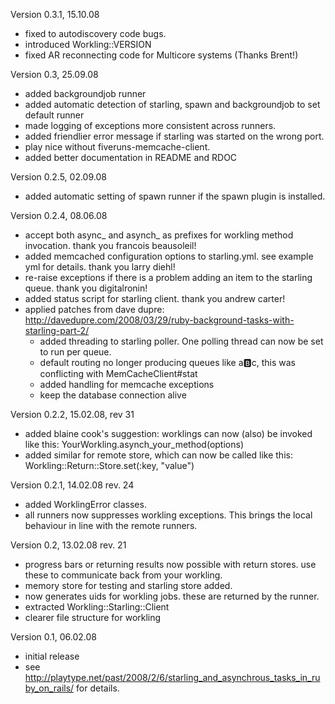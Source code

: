 Version 0.3.1, 15.10.08
- fixed to autodiscovery code bugs. 
- introduced Workling::VERSION
- fixed AR reconnecting code for Multicore systems (Thanks Brent!)

Version 0.3, 25.09.08
- added backgroundjob runner
- added automatic detection of starling, spawn and backgroundjob to set default runner
- made logging of exceptions more consistent across runners. 
- added friendlier error message if starling was started on the wrong port. 
- play nice without fiveruns-memcache-client. 
- added better documentation in README and RDOC

Version 0.2.5, 02.09.08
- added automatic setting of spawn runner if the spawn plugin is installed. 

Version 0.2.4, 08.06.08
- accept both async_ and asynch_ as prefixes for workling method invocation. thank you francois beausoleil!
- added memcached configuration options to starling.yml. see example yml for details. thank you larry diehl!
- re-raise exceptions if there is a problem adding an item to the starling queue. thank you digitalronin!
- added status script for starling client. thank you andrew carter!
- applied patches from dave dupre: http://davedupre.com/2008/03/29/ruby-background-tasks-with-starling-part-2/
  - added threading to starling poller. One polling thread can now be set to run per queue. 
  - default routing no longer producing queues like a:b:c, this was conflicting with MemCacheClient#stat
  - added handling for memcache exceptions
  - keep the database connection alive

Version 0.2.2, 15.02.08, rev 31
- added blaine cook's suggestion: worklings can now (also) be invoked like this: YourWorkling.asynch_your_method(options)
- added similar for remote store, which can now be called like this: Workling::Return::Store.set(:key, "value")

Version 0.2.1, 14.02.08 rev. 24
- added WorklingError classes.
- all runners now suppresses workling exceptions. This brings the local behaviour in line with the remote runners.

Version 0.2, 13.02.08 rev. 21
- progress bars or returning results now possible with return stores. use these to communicate back from your workling.
- memory store for testing and starling store added. 
- now generates uids for workling jobs. these are returned by the runner.
- extracted Workling::Starling::Client
- clearer file structure for workling

Version 0.1, 06.02.08
- initial release
- see http://playtype.net/past/2008/2/6/starling_and_asynchrous_tasks_in_ruby_on_rails/ for details.